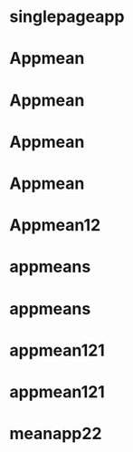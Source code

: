 # singlepageapp
# Appmean
# Appmean
# Appmean
# Appmean
# Appmean12
# appmeans
# appmeans
# appmean121
# appmean121
# meanapp22

